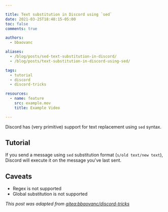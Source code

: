 ```yaml
---

title: Text substitution in Discord using `sed`
date: 2021-03-25T18:48:15-05:00
toc: false
comments: true

authors:
  - bbaovanc

aliases:
  - /blog/posts/sed-text-substitution-in-discord/
  - /blog/posts/text-substitution-in-discord-using-sed/

tags:
  - tutorial
  - discord
  - discord-tricks

resources:
  - name: feature
    src: example.mov
    title: Example Video

---
```


Discord has (very primitive) support for text replacement using `sed` syntax.

<!--more-->

## Tutorial

If you send a message using `sed` substitution format (`s/old text/new text`),
Discord will execute it on the message you've last sent.

## Caveats

- Regex is not supported
- Global substitution is not supported

*This post was adapted from [gitea:bbaovanc/discord-tricks][1]*

[1]: https://git.bbaovanc.com/bbaovanc/discord-tricks
